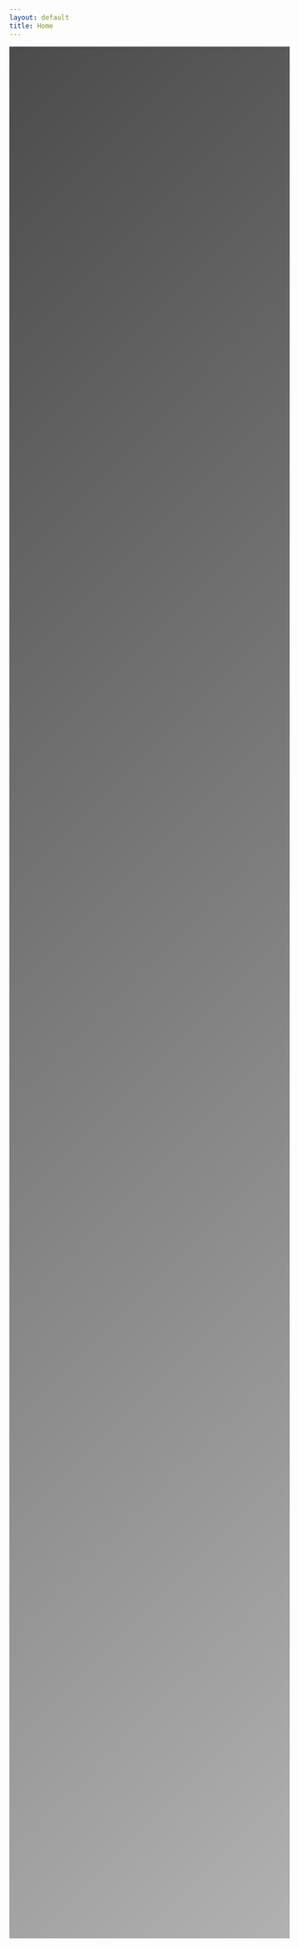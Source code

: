 ```yaml
---
layout: default
title: Home
---
```


<!-- Add Bootstrap CSS -->
<link href="https://cdn.jsdelivr.net/npm/bootstrap@5.1.3/dist/css/bootstrap.min.css" rel="stylesheet">
<!-- Add Font Awesome -->
<link href="https://cdnjs.cloudflare.com/ajax/libs/font-awesome/5.15.4/css/all.min.css" rel="stylesheet">
<!-- Add Bootstrap JavaScript and Popper.js -->
<script src="https://cdn.jsdelivr.net/npm/bootstrap@5.1.3/dist/js/bootstrap.bundle.min.js"></script>

<div class="hero-section text-center">
    <div class="hero-overlay"></div>
    <div class="container">
        <div class="hero-content">
            <h1 class="display-3 mb-4">IJCAI 2025 Workshop</h1>
            <h2 class="display-4 mb-4">Causal Learning for Recommendation Systems</h2>
            <p class="location mb-3">
                <i class="fas fa-map-marker-alt"></i>
                Montreal, Canada
            </p>
            <p class="lead date mb-4">August 18, 2025</p>
            <a href="https://openreview.net/group?id=ijcai.org/IJCAI/2025/Workshop/Causal_Learning_RecSys" class="btn btn-hero btn-lg">Submit Your Paper</a>
        </div>
    </div>
</div>

<div class="container mt-5">
    <section id="introduction" class="mb-5 scroll-reveal">
        <h2 class="section-title">Introduction</h2>
        <div class="content-section">
            <p class="intro-text">
                Recommendation systems are foundational to modern digital platforms, influencing user experiences across diverse domains such as e-commerce, social media, and streaming services. Despite their widespread use, traditional recommendation models predominantly rely on correlation-based learning, which can inadvertently lead to suboptimal, biased, or even unfair recommendations. In contrast, causal learning offers a paradigm shift, enabling the development of more reliable, equitable, and interpretable systems by explicitly modeling cause-effect relationships. By understanding the underlying mechanisms that drive user behavior, causal models hold the potential to unlock deeper insights and more personalized recommendations.
            </p>
            <p class="intro-text">
                This workshop aims to bring together leading researchers and practitioners from the fields of machine learning, causal inference, and recommender systems to explore the promising intersection of causal learning and recommendation technologies. We invite contributions that showcase innovative approaches, cutting-edge research, and practical solutions, demonstrating how causal reasoning can address critical challenges such as bias, fairness, and interpretability in recommendation systems.
            </p>
        </div>
    </section>

    <section id="dates" class="mb-5 scroll-reveal">
        <h2 class="section-title">Important Dates</h2>
        <div class="content-section">
            <div class="timeline-dates">
                <div class="timeline-date">
                    <i class="fas fa-calendar-alt"></i>
                    <div>
                        <h4>Paper Submission Deadline</h4>
                        <p>May 16, 2025</p>
                    </div>
                </div>
                <div class="timeline-date">
                    <i class="fas fa-envelope"></i>
                    <div>
                        <h4>Notification of Acceptance</h4>
                        <p>June 6, 2025</p>
                    </div>
                </div>
                <div class="timeline-date">
                    <i class="fas fa-file-alt"></i>
                    <div>
                        <h4>Camera-ready Submission</h4>
                        <p>June 20, 2025</p>
                    </div>
                </div>
                <div class="timeline-date">
                    <i class="fas fa-calendar-check"></i>
                    <div>
                        <h4>Workshop Date</h4>
                        <p>August 18, 2025</p>
                    </div>
                </div>
            </div>
        </div>
    </section>

    <section id="topics" class="mb-5 scroll-reveal">
        <h2 class="section-title">Call For Papers</h2>
        <div class="content-section">
            <p class="intro-text mb-4">This workshop aims to bring together leading researchers and practitioners to explore the promising intersection of causal learning and recommendation technologies. Below is a non-exhaustive list of topic categories and subcategories we aim to explore:</p>
            <div class="topics-grid">
                <div class="topic-card">
                    <div class="topic-header">
                        <i class="fas fa-project-diagram"></i>
                        <h3>Causal Inference for Recommender Systems</h3>
                    </div>
                    <ul>
                        <li>Integrating causal models to improve recommendation quality</li>
                        <li>Modeling cause-effect relationships in user behavior</li>
                        <li>Causal discovery techniques for system design</li>
                    </ul>
                </div>

                <div class="topic-card">
                    <div class="topic-header">
                        <i class="fas fa-robot"></i>
                        <h3>LLM Applications</h3>
                    </div>
                    <ul>
                        <li>Causal learning helps LLMs generate disentangled representations</li>
                        <li>LLMs can discover causal relationships from textual data</li>
                        <li>Dynamic causal inference in sequential tasks</li>
                    </ul>
                </div>

                <div class="topic-card">
                    <div class="topic-header">
                        <i class="fas fa-balance-scale"></i>
                        <h3>Bias and Fairness</h3>
                    </div>
                    <ul>
                        <li>Identifying and mitigating biases using causal frameworks</li>
                        <li>Fairness-aware recommendation models</li>
                        <li>Evaluating fairness using counterfactuals</li>
                    </ul>
                </div>

                <div class="topic-card">
                    <div class="topic-header">
                        <i class="fas fa-lightbulb"></i>
                        <h3>Interpretability and Transparency</h3>
                    </div>
                    <ul>
                        <li>Explaining recommendations through causal reasoning</li>
                        <li>Causal explanations of user-item interactions</li>
                        <li>Methods for interpretable recommendation models</li>
                    </ul>
                </div>

                <div class="topic-card">
                    <div class="topic-header">
                        <i class="fas fa-random"></i>
                        <h3>Counterfactual Learning</h3>
                    </div>
                    <ul>
                        <li>Counterfactual analysis for recommendation effectiveness</li>
                        <li>Generating personalized counterfactuals</li>
                        <li>Measuring intervention impacts</li>
                    </ul>
                </div>

                <div class="topic-card">
                    <div class="topic-header">
                        <i class="fas fa-brain"></i>
                        <h3>Causal Reinforcement Learning</h3>
                    </div>
                    <ul>
                        <li>Combining causal inference with reinforcement learning</li>
                        <li>Adaptive recommendation strategies</li>
                        <li>Dynamic recommendation systems</li>
                    </ul>
                </div>

                <div class="topic-card">
                    <div class="topic-header">
                        <i class="fas fa-industry"></i>
                        <h3>Practical Applications</h3>
                    </div>
                    <ul>
                        <li>Real-world applications in e-commerce and social media</li>
                        <li>Large-scale deployment case studies</li>
                        <li>Industry lessons and best practices</li>
                    </ul>
                </div>

                <div class="topic-card">
                    <div class="topic-header">
                        <i class="fas fa-shield-alt"></i>
                        <h3>Ethical Implications</h3>
                    </div>
                    <ul>
                        <li>Ethical concerns and trade-offs</li>
                        <li>Addressing societal impacts and biases</li>
                        <li>Incorporating ethical considerations</li>
                    </ul>
                </div>
            </div>
        </div>
    </section>

    <section id="submission" class="mb-5 scroll-reveal">
        <h2 class="section-title">Submission</h2>
        <div class="content-section">
            <div class="submission-process">
                <h3>Paper Format</h3>
                <ul class="submission-steps">
                    <li><i class="fas fa-file-alt me-2"></i>Please use the official IJCAI <a href="https://www.ijcai.org/authors_kit" target="_blank">format</a></li>
                    <li><i class="fas fa-user-secret me-2"></i>Submit manuscripts (single-blind paper review)</li>
                    <li><i class="fas fa-file-contract me-2"></i>We accept papers of pages ≥4 (reference and appendix excluded)</li>
                </ul>
                <div class="text-center mt-4">
                    <a href="https://openreview.net/group?id=ijcai.org/IJCAI/2025/Workshop/Causal_Learning_RecSys" class="btn btn-primary">Submit Your Paper</a>
                </div>
            </div>
        </div>
    </section>

    <section id="schedule" class="mb-5 scroll-reveal">
        <h2 class="section-title">Schedule</h2>
        <div class="content-section">
            <p class="text-center mb-4"><em>This is a tentative schedule and subject to change</em></p>
            <div class="schedule-timeline">
                <div class="schedule-item">
                    <div class="time">9:00 – 9:15</div>
                    <div class="event">
                        <h4>Welcome and Opening Remarks</h4>
                        <p>Welcome and introduction by workshop organizers</p>
                    </div>
                </div>

                <div class="schedule-item">
                    <div class="time">9:15 – 10:00</div>
                    <div class="event">
                        <h4>Invited Keynote 1</h4>
                        <p>To be announced</p>
                    </div>
                </div>

                <div class="schedule-item">
                    <div class="time">10:00 – 10:45</div>
                    <div class="event">
                        <h4>Contributed Paper Session 1</h4>
                        <p>Paper presentations</p>
                    </div>
                </div>

                <div class="schedule-item">
                    <div class="time">10:45 – 11:00</div>
                    <div class="event">
                        <h4>Coffee Break</h4>
                    </div>
                </div>

                <div class="schedule-item">
                    <div class="time">11:00 – 11:45</div>
                    <div class="event">
                        <h4>Invited Keynote 2</h4>
                        <p>To be announced</p>
                    </div>
                </div>

                <div class="schedule-item">
                    <div class="time">11:45 – 13:00</div>
                    <div class="event">
                        <h4>Lunch Break</h4>
                    </div>
                </div>

                <div class="schedule-item">
                    <div class="time">13:00 – 14:00</div>
                    <div class="event">
                        <h4>Contributed Paper Session 2</h4>
                        <p>Paper presentations</p>
                    </div>
                </div>

                <div class="schedule-item">
                    <div class="time">14:00 – 14:45</div>
                    <div class="event">
                        <h4>Poster Session and Networking Break</h4>
                        <p>Interactive discussions with poster presenters</p>
                    </div>
                </div>

                <div class="schedule-item">
                    <div class="time">14:45 – 15:00</div>
                    <div class="event">
                        <h4>Closing Remarks</h4>
                        <p>Concluding remarks and best paper award announcement</p>
                    </div>
                </div>
            </div>
        </div>
    </section>

    <section id="committee" class="mb-5 scroll-reveal">
        <h2 class="section-title">Committee</h2>
        <div class="content-section">
            <div class="committee-members">
                <div class="committee-section">
                    <h3><i class="fas fa-users-cog me-2"></i>Organizing Committee</h3>
                    <div class="members-grid">
                        <div class="member-card">
                            <h4>Zhigang Hua</h4>
                            <p>Meta</p>
                            <a href="mailto:zhua@meta.com">zhua@meta.com</a>
                        </div>
                        <div class="member-card">
                            <h4>Qi Xu</h4>
                            <p>Meta</p>
                            <a href="mailto:xuqi@meta.com">xuqi@meta.com</a>
                        </div>
                        <div class="member-card">
                            <h4>Zihao Xu</h4>
                            <p>Rutgers University</p>
                            <a href="mailto:zx158@cs.rutgers.edu">zx158@cs.rutgers.edu</a>
                        </div>
                        <div class="member-card">
                            <h4>Wei Shi</h4>
                            <p>Meta</p>
                            <a href="mailto:weishi0079@meta.com">weishi0079@meta.com</a>
                        </div>
                        <div class="member-card">
                            <h4>Shuang Yang</h4>
                            <p>Meta</p>
                            <a href="mailto:shuangyang@meta.com">shuangyang@meta.com</a>
                        </div>
                        <div class="member-card">
                            <h4>Bo Long</h4>
                            <p>Meta</p>
                            <a href="mailto:bolong@meta.com">bolong@meta.com</a>
                        </div>
                        <div class="member-card">
                            <h4>Yiping Han</h4>
                            <p>Meta</p>
                            <a href="mailto:yipinghan@meta.com">yipinghan@meta.com</a>
                        </div>
                    </div>
                </div>

                <div class="committee-section program-committee">
                    <h3><i class="fas fa-users me-2"></i>Program Committee</h3>
                    <div class="pc-chair">
                        <div class="member-card">
                            <h4>Rong Jin</h4>
                            <p>Meta</p>
                            <p class="role">Program Chair</p>
                        </div>
                    </div>
                    <div class="members-grid">
                        <div class="member-card">
                            <h4>Hengyi Wang</h4>
                            <p>Rutgers University</p>
                        </div>
                        <div class="member-card">
                            <h4>Hengguan Huang</h4>
                            <p>University of Copenhagen</p>
                        </div>
                        <div class="member-card">
                            <h4>Jiyan Yang</h4>
                            <p>Meta</p>
                        </div>
                        <div class="member-card">
                            <h4>Saurabh Gupta</h4>
                            <p>Meta</p>
                        </div>
                        <div class="member-card">
                            <h4>Raghuveer Chanda</h4>
                            <p>Google</p>
                        </div>
                        <div class="member-card">
                            <h4>Jizhe Zhang</h4>
                            <p>Meta</p>
                        </div>
                        <div class="member-card">
                            <h4>Zhanglong Liu</h4>
                            <p>LinkedIn</p>
                        </div>
                        <div class="member-card">
                            <h4>Wei Guan</h4>
                            <p>Meta</p>
                        </div>
                        <div class="member-card">
                            <h4>Jun Shi</h4>
                            <p>Airbnb</p>
                        </div>
                        <div class="member-card">
                            <h4>Vishal Vaingankar</h4>
                            <p>Meta</p>
                        </div>
                        <div class="member-card">
                            <h4>Saurabh Kataria</h4>
                            <p>Snap</p>
                        </div>
                        <div class="member-card">
                            <h4>Catherine Zhu</h4>
                            <p>Meta</p>
                        </div>
                        <div class="member-card">
                            <h4>Tao Liu</h4>
                            <p>Meta</p>
                        </div>
                    </div>
                </div>
            </div>
        </div>
    </section>
</div>

<style>
/* Import Google Fonts */
@import url('https://fonts.googleapis.com/css2?family=Poppins:wght@300;400;500;600;700&family=Inter:wght@400;500;600&family=Roboto:wght@300;400;500;700&display=swap');

:root {
    --primary-color: #2c3e50;
    --secondary-color: #3498db;
    --text-color: #4a5568;
    --light-gray: #f8f9fa;
    --font-primary: 'Poppins', -apple-system, BlinkMacSystemFont, sans-serif;
    --font-secondary: 'Inter', -apple-system, BlinkMacSystemFont, sans-serif;
    --font-roboto: 'Roboto', -apple-system, BlinkMacSystemFont, sans-serif;
}

body {
    font-family: var(--font-secondary);
    color: var(--text-color);
    line-height: 1.6;
}

.hero-section {
    position: relative;
    min-height: 80vh;
    display: flex;
    align-items: center;
    color: white;
    background: url('https://images.unsplash.com/photo-1519178614-68673b201f36?ixlib=rb-4.0.3&ixid=M3wxMjA3fDB8MHxwaG90by1wYWdlfHx8fGVufDB8fHx8fA%3D%3D&auto=format&fit=crop&w=2378&q=80') no-repeat center center;
    background-size: cover;
    background-attachment: fixed;
    padding: 6rem 0;
    margin-bottom: 3rem;
    text-shadow: 2px 2px 4px rgba(0,0,0,0.5);
}

.hero-overlay {
    position: absolute;
    top: 0;
    left: 0;
    right: 0;
    bottom: 0;
    background: linear-gradient(
        135deg,
        rgba(0, 0, 0, 0.7) 0%,
        rgba(0, 0, 0, 0.5) 50%,
        rgba(0, 0, 0, 0.3) 100%
    );
    z-index: 1;
}

.hero-content {
    position: relative;
    z-index: 2;
    animation: fadeIn 1.5s ease;
}

.hero-section h1 {
    font-family: var(--font-primary);
    font-weight: 700;
    margin-bottom: 1rem;
    font-size: 4rem;
    animation: fadeInDown 1s ease;
    background: linear-gradient(120deg, #ffffff 0%, #e3e3e3 100%);
    -webkit-background-clip: text;
    -webkit-text-fill-color: transparent;
    text-shadow: none;
    letter-spacing: -0.02em;
}

.hero-section h2 {
    font-family: var(--font-primary);
    font-weight: 300;
    margin-bottom: 2rem;
    font-size: 2.5rem;
    animation: fadeInUp 1s ease 0.2s;
    opacity: 0;
    animation-fill-mode: forwards;
    background: linear-gradient(120deg, #ffffff 0%, #e3e3e3 100%);
    -webkit-background-clip: text;
    -webkit-text-fill-color: transparent;
    text-shadow: none;
    letter-spacing: -0.01em;
}

.hero-section .location {
    font-size: 1.5rem;
    margin-bottom: 0.5rem;
    animation: fadeInUp 1s ease 0.4s;
    opacity: 0;
    animation-fill-mode: forwards;
}

.hero-section .date {
    font-size: 1.5rem;
    margin-bottom: 2rem;
    animation: fadeInUp 1s ease 0.6s;
    opacity: 0;
    animation-fill-mode: forwards;
}

.hero-section .location i {
    margin-right: 0.5rem;
    color: #3498db;
    text-shadow: 0 0 10px rgba(52, 152, 219, 0.5);
}

.btn-hero {
    background: linear-gradient(45deg, #3498db, #2980b9);
    color: white;
    border: none;
    padding: 1rem 2.5rem;
    font-size: 1.2rem;
    font-weight: 600;
    transition: all 0.3s ease;
    animation: fadeInUp 1s ease 0.8s;
    opacity: 0;
    animation-fill-mode: forwards;
    border-radius: 50px;
    box-shadow: 0 4px 15px rgba(52, 152, 219, 0.3);
}

.btn-hero:hover {
    background: linear-gradient(45deg, #2980b9, #3498db);
    color: white;
    transform: translateY(-3px);
    box-shadow: 0 6px 20px rgba(52, 152, 219, 0.4);
}

@media (max-width: 768px) {
    .hero-section {
        min-height: 60vh;
        padding: 4rem 0;
        background-attachment: scroll;
    }
    
    .hero-section h1 {
        font-size: 2.5rem;
    }
    
    .hero-section h2 {
        font-size: 1.8rem;
    }
    
    .hero-section .location,
    .hero-section .date {
        font-size: 1.2rem;
    }
}

@keyframes fadeIn {
    from {
        opacity: 0;
    }
    to {
        opacity: 1;
    }
}

@keyframes fadeInDown {
    from {
        opacity: 0;
        transform: translateY(-20px);
    }
    to {
        opacity: 1;
        transform: translateY(0);
    }
}

@keyframes fadeInUp {
    from {
        opacity: 0;
        transform: translateY(20px);
    }
    to {
        opacity: 1;
        transform: translateY(0);
    }
}

.topics-grid {
    display: grid;
    grid-template-columns: repeat(auto-fit, minmax(300px, 1fr));
    gap: 1.5rem;
    margin-top: 2rem;
}

.topic-card {
    background: var(--light-gray);
    border-radius: 10px;
    padding: 1.5rem;
    transition: transform 0.3s ease, box-shadow 0.3s ease;
    border: 1px solid rgba(0,0,0,0.1);
}

.topic-card:hover {
    transform: translateY(-5px);
    box-shadow: 0 5px 15px rgba(0,0,0,0.1);
}

.topic-header {
    display: flex;
    align-items: center;
    margin-bottom: 1rem;
    gap: 1rem;
}

.topic-header i {
    font-size: 1.5rem;
    color: var(--secondary-color);
}

.topic-header h3 {
    margin: 0;
    font-size: 1.2rem;
    color: var(--primary-color);
    font-family: var(--font-roboto);
    font-weight: 500;
    letter-spacing: -0.01em;
}

.topic-card ul {
    list-style: none;
    padding-left: 0;
    margin-bottom: 0;
}

.topic-card ul li {
    position: relative;
    padding-left: 1.5rem;
    margin-bottom: 0.5rem;
    color: var(--text-color);
    font-size: 1.1rem;
    font-family: var(--font-roboto);
    font-weight: 400;
    line-height: 1.8;
    letter-spacing: -0.01em;
}

.topic-card ul li:last-child {
    margin-bottom: 0;
}

.topic-card ul li::before {
    content: '•';
    color: var(--secondary-color);
    position: absolute;
    left: 0;
}

@media (max-width: 768px) {
    .topics-grid {
        grid-template-columns: 1fr;
    }
    
    .topic-card {
        padding: 1rem;
    }
}

/* Section Styles */
.section-title {
    font-family: var(--font-primary);
    font-weight: 600;
    text-align: center;
    margin-bottom: 2rem;
    color: var(--primary-color);
    position: relative;
    padding-bottom: 1rem;
    letter-spacing: -0.01em;
}

.section-title::after {
    content: '';
    position: absolute;
    bottom: 0;
    left: 50%;
    transform: translateX(-50%);
    width: 100px;
    height: 3px;
    background: var(--secondary-color);
}

.content-section {
    background: white;
    border-radius: 10px;
    padding: 2rem;
    box-shadow: 0 2px 15px rgba(0,0,0,0.1);
}

/* Scroll reveal animations */
.scroll-reveal {
    opacity: 0;
    transform: translateY(20px);
    transition: all 0.6s ease-out;
}

.scroll-reveal.visible {
    opacity: 1;
    transform: translateY(0);
}

/* Timeline styles */
.timeline-dates {
    display: flex;
    flex-direction: column;
    gap: 1.5rem;
}

.timeline-date {
    display: flex;
    align-items: center;
    gap: 1rem;
    padding: 1rem;
    background: rgba(255,255,255,0.8);
    border-radius: 8px;
    transition: transform 0.3s ease;
}

.timeline-date:hover {
    transform: translateX(10px);
}

.timeline-date i {
    font-size: 2rem;
    color: var(--secondary-color);
}

.timeline-date h4 {
    margin: 0;
    color: var(--primary-color);
}

.timeline-date p {
    margin: 0;
    color: #666;
}

/* Responsive adjustments */
@media (max-width: 768px) {
    .hero-section h1 {
        font-size: 2.5rem;
    }
    
    .hero-section h2 {
        font-size: 1.8rem;
    }
    
    .section-title {
        font-size: 1.8rem;
    }
    
    .content-section {
        padding: 1.5rem;
    }
}

/* Schedule Styles */
.schedule-timeline {
    position: relative;
    padding-left: 2rem;
}

.schedule-item {
    position: relative;
    margin-bottom: 2rem;
    padding-left: 2rem;
}

.schedule-item::before {
    content: '';
    position: absolute;
    left: -2px;
    top: 0;
    height: 100%;
    width: 2px;
    background: var(--secondary-color);
}

.schedule-item::after {
    content: '';
    position: absolute;
    left: -6px;
    top: 0;
    width: 12px;
    height: 12px;
    border-radius: 50%;
    background: var(--secondary-color);
}

.schedule-item .time {
    font-weight: bold;
    color: var(--primary-color);
    margin-bottom: 0.5rem;
}

.schedule-item .event h4 {
    color: var(--primary-color);
    margin-bottom: 0.5rem;
}

.schedule-item .event p {
    color: #666;
    margin-bottom: 0.5rem;
}

.schedule-item .event .speaker {
    color: var(--secondary-color);
    font-style: italic;
}

/* Committee Styles */
.committee-section h3 {
    font-family: var(--font-primary);
    font-weight: 600;
    color: var(--primary-color);
    margin-bottom: 1.5rem;
    letter-spacing: -0.01em;
}

.members-grid {
    display: grid;
    grid-template-columns: repeat(auto-fit, minmax(250px, 1fr));
    gap: 1.5rem;
}

.member-card {
    background: var(--light-gray);
    padding: 1.5rem;
    border-radius: 8px;
    transition: transform 0.3s ease;
}

.member-card:hover {
    transform: translateY(-5px);
}

.member-card h4 {
    font-family: var(--font-primary);
    font-weight: 600;
    color: var(--primary-color);
    margin-bottom: 0.5rem;
    font-size: 1.1rem;
    letter-spacing: -0.01em;
}

.member-card p {
    font-family: var(--font-secondary);
    color: var(--text-color);
    margin-bottom: 0.5rem;
    font-size: 0.95rem;
}

.member-card a {
    font-family: var(--font-secondary);
    color: var(--secondary-color);
    text-decoration: none;
    font-size: 0.95rem;
}

@media (max-width: 768px) {
    .schedule-timeline {
        padding-left: 1rem;
    }
    
    .schedule-item {
        padding-left: 1rem;
    }
    
    .members-grid {
        grid-template-columns: 1fr;
    }
}

.intro-text {
    font-family: var(--font-roboto);
    font-weight: 400;
    font-size: 1.1rem;
    line-height: 1.8;
    color: var(--text-color);
    letter-spacing: -0.01em;
}

@media (max-width: 768px) {
    .intro-text {
        font-size: 1rem;
        line-height: 1.7;
    }
}

.submission-process h3 {
    font-family: var(--font-roboto);
    font-weight: 500;
    color: var(--primary-color);
    margin-bottom: 1.5rem;
    letter-spacing: -0.01em;
}

.submission-steps {
    list-style: none;
    padding-left: 0;
}

.submission-steps li {
    font-family: var(--font-roboto);
    font-weight: 400;
    font-size: 1.1rem;
    line-height: 1.8;
    color: var(--text-color);
    margin-bottom: 1rem;
    letter-spacing: -0.01em;
}

.submission-steps li i {
    color: var(--secondary-color);
}

.submission-process .btn {
    font-family: var(--font-roboto);
    font-weight: 500;
    padding: 0.75rem 2rem;
    font-size: 1.1rem;
}

.program-committee {
    margin-top: 3rem;
    padding-top: 2rem;
    border-top: 1px solid rgba(0,0,0,0.1);
}

.pc-chair {
    margin-bottom: 2rem;
    text-align: center;
}

.pc-chair .member-card {
    display: inline-block;
    min-width: 250px;
    background: var(--light-gray);
    padding: 1.5rem;
    border-radius: 8px;
    transition: transform 0.3s ease;
}

.pc-chair .member-card:hover {
    transform: translateY(-5px);
}

.pc-chair .member-card h4 {
    color: var(--primary-color);
    font-weight: 600;
}

.pc-chair .role {
    color: #000000;
    font-weight: 700;
    margin-top: 0.5rem;
}
</style>

<script>
document.addEventListener('DOMContentLoaded', function() {
    const observer = new IntersectionObserver((entries) => {
        entries.forEach(entry => {
            if (entry.isIntersecting) {
                entry.target.classList.add('visible');
            }
        });
    }, {
        threshold: 0.1
    });

    document.querySelectorAll('.scroll-reveal').forEach((element) => {
        observer.observe(element);
    });
});
</script> 